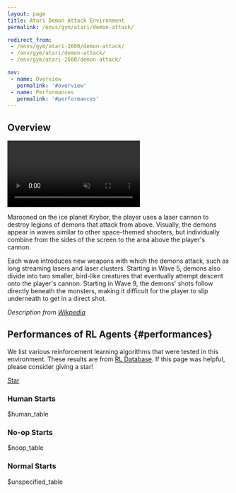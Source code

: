 ```yaml
---
layout: page
title: Atari Demon Attack Environment
permalink: /envs/gym/atari/demon-attack/

redirect_from:
 - /envs/gym/atari-2600/demon-attack/
 - /env/gym/atari/demon-attack/
 - /env/gym/atari-2600/demon-attack/

nav:
 - name: Overview
   permalink: '#overview'
 - name: Performances
   permalink: '#performances'
---
```



## Overview

<video autoplay muted loop controls>
  <source src="{{ 'assets/_pages/envs/gym/atari/demon-attack.mp4' | absolute_url }}" type="video/mp4">
</video>

Marooned on the ice planet Krybor, the player uses a laser cannon to destroy legions of demons that attack from above. Visually, the demons appear in waves similar to other space-themed shooters, but individually combine from the sides of the screen to the area above the player's cannon.

Each wave introduces new weapons with which the demons attack, such as long streaming lasers and laser clusters. Starting in Wave 5, demons also divide into two smaller, bird-like creatures that eventually attempt descent onto the player's cannon. Starting in Wave 9, the demons' shots follow directly beneath the monsters, making it difficult for the player to slip underneath to get in a direct shot.

*Description from [Wikpedia](https://en.wikipedia.org/wiki/Demon_Attack)*


## Performances of RL Agents {#performances}

We list various reinforcement learning algorithms that were tested in this environment. These results are from [RL Database](https://github.com/seungjaeryanlee/rldb). If this page was helpful, please consider giving a star!

<!-- Place this tag where you want the button to render. -->
<a class="github-button" href="https://github.com/seungjaeryanlee/rldb" data-icon="octicon-star" data-size="large" data-show-count="true" aria-label="Star seungjaeryanlee/rldb on GitHub">Star</a>
<!-- Place this tag in your head or just before your close body tag. -->
<script async defer src="https://buttons.github.io/buttons.js"></script>

### Human Starts

$human_table

### No-op Starts

$noop_table

### Normal Starts

$unspecified_table
